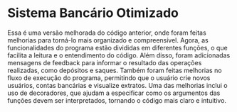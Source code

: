 # Sistema Bancário Otimizado

Essa é uma versão melhorada do código anterior, onde foram feitas melhorias para torná-lo mais organizado e compreensível. Agora, as funcionalidades do programa estão divididas em diferentes funções, o que facilita a leitura e o entendimento do código. Além disso, foram adicionadas mensagens de feedback para informar o resultado das operações realizadas, como depósitos e saques. Também foram feitas melhorias no fluxo de execução do programa, permitindo que o usuário crie novos usuários, contas bancárias e visualize extratos. Uma das melhorias inclui o uso de decoradores, que ajudam a especificar como os argumentos das funções devem ser interpretados, tornando o código mais claro e intuitivo.